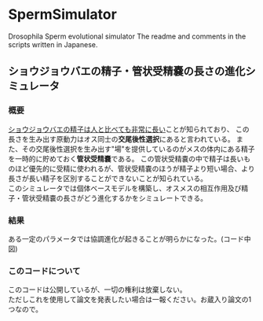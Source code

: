 # SpermSimulator
Drosophila Sperm evolutional simulator
The readme and comments in the scripts written in Japanese.

## ショウジョウバエの精子・管状受精嚢の長さの進化シミュレータ
### 概要
[ショウジョウバエの精子は人と比べても非常に長い](https://kimbio.info/why-flysperm-long)ことが知られており、
この長さを生み出す原動力はオス同士の**交尾後性選択**にあると言われている。
また、その交尾後性選択を生み出す"場"を提供しているのがメスの体内にある精子を一時的に貯めておく**管状受精嚢**である。
この管状受精嚢の中で精子は長いものほど優先的に受精に使われるが、管状受精嚢のほうが精子より短い場合、より長さが長い精子を区別することができないことが知られている。<br>
このシミュレータでは個体ベースモデルを構築し、オスメスの相互作用及び精子・管状受精嚢の長さがどう進化するかをシミュレートできる。

### 結果
ある一定のパラメータでは協調進化が起きることが明らかになった。(コード中図)<br>

### このコードについて
このコードは公開しているが、一切の権利は放棄しない。<br>
ただしこれを使用して論文を発表したい場合は一報ください。お蔵入り論文の1つなので。
